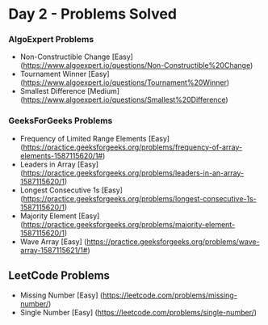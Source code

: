 # Day 2 - Problems Solved

### AlgoExpert Problems

* Non-Constructible Change [Easy] (https://www.algoexpert.io/questions/Non-Constructible%20Change)
* Tournament Winner [Easy] (https://www.algoexpert.io/questions/Tournament%20Winner)
* Smallest Difference [Medium] (https://www.algoexpert.io/questions/Smallest%20Difference)

### GeeksForGeeks Problems

* Frequency of Limited Range Elements [Easy] (https://practice.geeksforgeeks.org/problems/frequency-of-array-elements-1587115620/1#)
* Leaders in Array [Easy] (https://practice.geeksforgeeks.org/problems/leaders-in-an-array-1587115620/1)
* Longest Consecutive 1s [Easy] (https://practice.geeksforgeeks.org/problems/longest-consecutive-1s-1587115620/1)
* Majority Element [Easy] (https://practice.geeksforgeeks.org/problems/majority-element-1587115620/1)
* Wave Array [Easy] (https://practice.geeksforgeeks.org/problems/wave-array-1587115621/1#)

## LeetCode Problems

* Missing Number [Easy] (https://leetcode.com/problems/missing-number/)
* Single Number [Easy] (https://leetcode.com/problems/single-number/)
 




